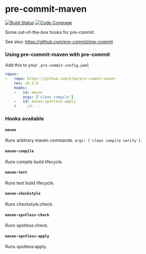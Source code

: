 pre-commit-maven
================

[![Build Status](https://travis-ci.com/ejba/pre-commit-maven.svg?branch=main)](https://travis-ci.com/ejba/pre-commit-maven) [![Code Coverage](https://img.shields.io/codecov/c/github/ejba/pre-commit-maven/main.svg)](https://codecov.io/github/ejba/pre-commit-maven?branch=main)

Some out-of-the-box hooks for pre-commit.

See also: https://github.com/pre-commit/pre-commit


### Using pre-commit-maven with pre-commit

Add this to your `.pre-commit-config.yaml`

```yaml
repos:
-   repo: https://github.com/ejba/pre-commit-maven
    rev: v0.2.0
    hooks:
    -   id: maven
        args: ['clean compile']
    -   id: maven-spotless-apply
    # -   id: ...
```

### Hooks available

#### `maven`
Runs arbitrary maven commands. `args: ['clean compile verify']`.

#### `maven-compile`
Runs compile build lifecycle.

#### `maven-test`
Runs test build lifecycle.

#### `maven-checkstyle`
Runs checkstyle:check.

#### `maven-spotless-check`
Runs spotless:check.

#### `maven-spotless-apply`
Runs spotless:apply.
